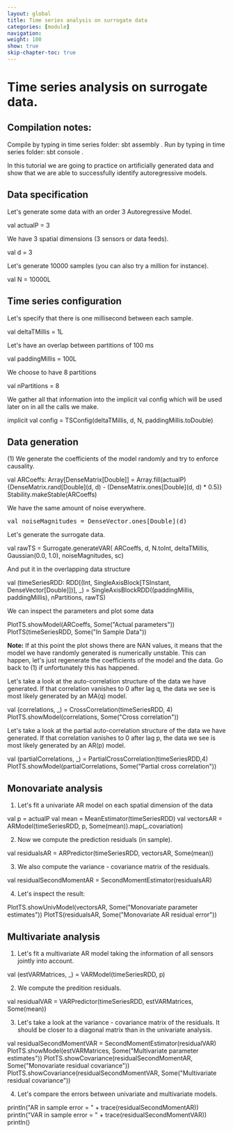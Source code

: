 ```yaml
---
layout: global
title: Time series analysis on surrogate data
categories: [module]
navigation:
weight: 100
show: true
skip-chapter-toc: true
---
```


# Time series analysis on surrogate data.

## Compilation notes:
Compile by typing in time series folder: sbt assembly .
Run by typing in time series folder: sbt console .

In this tutorial we are going to practice on artificially generated data
and show that we are able to successfully identify autoregressive models.

## Data specification

Let's generate some data with an order 3 Autoregressive Model.

<div class="codetabs">
<div data-lang="scala" markdown="1">
val actualP = 3
</div>
</div>

We have 3 spatial dimensions (3 sensors or data feeds).
<div class="codetabs">
<div data-lang="scala" markdown="1">
val d = 3
</div>
</div>

Let's generate 10000 samples (you can also try a million for instance).
<div class="codetabs">
<div data-lang="scala" markdown="1">
val N = 10000L
</div>
</div>

## Time series configuration

Let's specify that there is one millisecond between each sample.
<div class="codetabs">
<div data-lang="scala" markdown="1">
val deltaTMillis = 1L
</div>
</div>

Let's have an overlap between partitions of 100 ms
<div class="codetabs">
<div data-lang="scala" markdown="1">
val paddingMillis = 100L
</div>
</div>

We choose to have 8 partitions
<div class="codetabs">
<div data-lang="scala" markdown="1">
val nPartitions = 8
</div>
</div>

We gather all that information into the implicit val config which will be
used later on in all the calls we make.
<div class="codetabs">
<div data-lang="scala" markdown="1">
implicit val config = TSConfig(deltaTMillis, d, N, paddingMillis.toDouble)
</div>
</div>

## Data generation
(1) We generate the coefficients of the model randomly and try to enforce causality.
<div class="codetabs">
<div data-lang="scala" markdown="1">
val ARCoeffs: Array[DenseMatrix[Double]] = Array.fill(actualP){DenseMatrix.rand[Double](d, d) - (DenseMatrix.ones[Double](d, d) * 0.5)}
Stability.makeStable(ARCoeffs)
</div>
</div>

We have the same amount of noise everywhere.
<div class="codetabs">
<div data-lang="scala" markdown="1">
<pre class="prettyprint lang-bsh">
val noiseMagnitudes = DenseVector.ones[Double](d)
</pre>
</div>
</div>

Let's generate the surrogate data.
<div class="codetabs">
<div data-lang="scala" markdown="1">
val rawTS = Surrogate.generateVAR(
  ARCoeffs,
  d,
  N.toInt,
  deltaTMillis,
  Gaussian(0.0, 1.0),
  noiseMagnitudes,
  sc)
</div>
</div>

And put it in the overlapping data structure
<div class="codetabs">
<div data-lang="scala" markdown="1">
val (timeSeriesRDD: RDD[(Int, SingleAxisBlock[TSInstant, DenseVector[Double]])], _) =
  SingleAxisBlockRDD((paddingMillis, paddingMillis), nPartitions, rawTS)
</div>
</div>

We can inspect the parameters and plot some data
<div class="codetabs">
<div data-lang="scala" markdown="1">
PlotTS.showModel(ARCoeffs, Some("Actual parameters"))
PlotTS(timeSeriesRDD, Some("In Sample Data"))
</div>
</div>

__Note:__ If at this point the plot shows there are NAN values, it means that the
model we have randomly generated is numerically unstable.
This can happen, let's just regenerate the coefficients of the model and the data.
Go back to (1) if unfortunately this has happened.

Let's take a look at the auto-correlation structure of the data we have
generated. If that correlation vanishes to 0 after lag q, the data we
see is most likely generated by an MA(q) model.
<div class="codetabs">
<div data-lang="scala" markdown="1">
val (correlations, _) = CrossCorrelation(timeSeriesRDD, 4)
PlotTS.showModel(correlations, Some("Cross correlation"))
</div>
</div>

Let's take a look at the partial auto-correlation structure of the data we have
generated. If that correlation vanishes to 0 after lag p, the data we
see is most likely generated by an AR(p) model.
<div class="codetabs">
<div data-lang="scala" markdown="1">
val (partialCorrelations, _) = PartialCrossCorrelation(timeSeriesRDD,4)
PlotTS.showModel(partialCorrelations, Some("Partial cross correlation"))
</div>
</div>

## Monovariate analysis

1. Let's fit a univariate AR model on each spatial dimension of the data
<div class="codetabs">
<div data-lang="scala" markdown="1">
val p = actualP
val mean = MeanEstimator(timeSeriesRDD)
val vectorsAR = ARModel(timeSeriesRDD, p, Some(mean)).map(_.covariation)
</div>
</div>

2. Now we compute the prediction residuals (in sample).
<div class="codetabs">
<div data-lang="scala" markdown="1">
val residualsAR = ARPredictor(timeSeriesRDD, vectorsAR, Some(mean))
</div>
</div>

3. We also compute the variance - covariance matrix of the residuals.
<div class="codetabs">
<div data-lang="scala" markdown="1">
val residualSecondMomentAR = SecondMomentEstimator(residualsAR)
</div>
</div>

4. Let's inspect the result:
<div class="codetabs">
<div data-lang="scala" markdown="1">
PlotTS.showUnivModel(vectorsAR, Some("Monovariate parameter estimates"))
PlotTS(residualsAR, Some("Monovariate AR residual error"))
</div>
</div>

## Multivariate analysis

1. Let's fit a multivariate AR model taking the information of all sensors
jointly into account.
<div class="codetabs">
<div data-lang="scala" markdown="1">
val (estVARMatrices, _) = VARModel(timeSeriesRDD, p)
</div>
</div>

2. We compute the predition residuals.
<div class="codetabs">
<div data-lang="scala" markdown="1">
val residualVAR = VARPredictor(timeSeriesRDD, estVARMatrices, Some(mean))
</div>
</div>

3. Let's take a look at the variance - covariance matrix of the residuals. It should be closer to a diagonal matrix than in the univariate analysis.
<div class="codetabs">
<div data-lang="scala" markdown="1">
val residualSecondMomentVAR = SecondMomentEstimator(residualVAR)
PlotTS.showModel(estVARMatrices, Some("Multivariate parameter estimates"))
PlotTS.showCovariance(residualSecondMomentAR, Some("Monovariate residual covariance"))
PlotTS.showCovariance(residualSecondMomentVAR, Some("Multivariate residual covariance"))
</div>
</div>

4. Let's compare the errors between univariate and multivariate models.
<div class="codetabs">
<div data-lang="scala" markdown="1">
println("AR in sample error = " + trace(residualSecondMomentAR))
println("VAR in sample error = " + trace(residualSecondMomentVAR))
println()
</div>
</div>